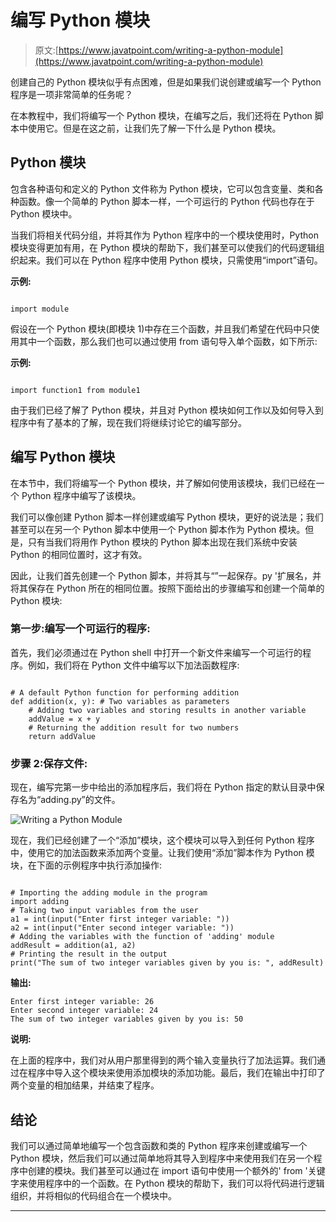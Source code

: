 # 编写 Python 模块

> 原文:[https://www.javatpoint.com/writing-a-python-module](https://www.javatpoint.com/writing-a-python-module)

创建自己的 Python 模块似乎有点困难，但是如果我们说创建或编写一个 Python 程序是一项非常简单的任务呢？

在本教程中，我们将编写一个 Python 模块，在编写之后，我们还将在 Python 脚本中使用它。但是在这之前，让我们先了解一下什么是 Python 模块。

## Python 模块

包含各种语句和定义的 Python 文件称为 Python 模块，它可以包含变量、类和各种函数。像一个简单的 Python 脚本一样，一个可运行的 Python 代码也存在于 Python 模块中。

当我们将相关代码分组，并将其作为 Python 程序中的一个模块使用时，Python 模块变得更加有用，在 Python 模块的帮助下，我们甚至可以使我们的代码逻辑组织起来。我们可以在 Python 程序中使用 Python 模块，只需使用“import”语句。

**示例:**

```

import module

```

假设在一个 Python 模块(即模块 1)中存在三个函数，并且我们希望在代码中只使用其中一个函数，那么我们也可以通过使用 from 语句导入单个函数，如下所示:

**示例:**

```

import function1 from module1

```

由于我们已经了解了 Python 模块，并且对 Python 模块如何工作以及如何导入到程序中有了基本的了解，现在我们将继续讨论它的编写部分。

## 编写 Python 模块

在本节中，我们将编写一个 Python 模块，并了解如何使用该模块，我们已经在一个 Python 程序中编写了该模块。

我们可以像创建 Python 脚本一样创建或编写 Python 模块，更好的说法是；我们甚至可以在另一个 Python 脚本中使用一个 Python 脚本作为 Python 模块。但是，只有当我们将用作 Python 模块的 Python 脚本出现在我们系统中安装 Python 的相同位置时，这才有效。

因此，让我们首先创建一个 Python 脚本，并将其与“”一起保存。py '扩展名，并将其保存在 Python 所在的相同位置。按照下面给出的步骤编写和创建一个简单的 Python 模块:

### 第一步:编写一个可运行的程序:

首先，我们必须通过在 Python shell 中打开一个新文件来编写一个可运行的程序。例如，我们将在 Python 文件中编写以下加法函数程序:

```

# A default Python function for performing addition
def addition(x, y): # Two variables as parameters
    # Adding two variables and storing results in another variable
    addValue = x + y
    # Returning the addition result for two numbers
    return addValue

```

### 步骤 2:保存文件:

现在，编写完第一步中给出的添加程序后，我们将在 Python 指定的默认目录中保存名为“adding.py”的文件。

![Writing a Python Module](../Images/ff29b948118a55a527f294d8e5ec83e4.png)

现在，我们已经创建了一个“添加”模块，这个模块可以导入到任何 Python 程序中，使用它的加法函数来添加两个变量。让我们使用“添加”脚本作为 Python 模块，在下面的示例程序中执行添加操作:

```

# Importing the adding module in the program
import adding
# Taking two input variables from the user
a1 = int(input("Enter first integer variable: "))
a2 = int(input("Enter second integer variable: "))
# Adding the variables with the function of 'adding' module
addResult = addition(a1, a2)
# Printing the result in the output
print("The sum of two integer variables given by you is: ", addResult)

```

**输出:**

```
Enter first integer variable: 26
Enter second integer variable: 24
The sum of two integer variables given by you is: 50

```

**说明:**

在上面的程序中，我们对从用户那里得到的两个输入变量执行了加法运算。我们通过在程序中导入这个模块来使用添加模块的添加功能。最后，我们在输出中打印了两个变量的相加结果，并结束了程序。

## 结论

我们可以通过简单地编写一个包含函数和类的 Python 程序来创建或编写一个 Python 模块，然后我们可以通过简单地将其导入到程序中来使用我们在另一个程序中创建的模块。我们甚至可以通过在 import 语句中使用一个额外的' from '关键字来使用程序中的一个函数。在 Python 模块的帮助下，我们可以将代码进行逻辑组织，并将相似的代码组合在一个模块中。

* * *